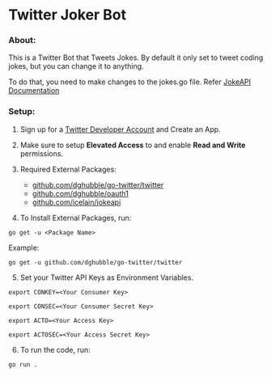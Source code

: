 # Twitter Joker Bot

### **About:**

This is a Twitter Bot that Tweets Jokes. By default it only set to tweet coding jokes, but you can change it to anything. 

To do that, you need to make changes to the jokes.go file. Refer [JokeAPI Documentation](https://sv443.net/jokeapi/v2/)

### **Setup:**

1. Sign up for a [Twitter Developer Account](https://developer.twitter.com/en) and Create an App.

2. Make sure to setup **Elevated Access** to and enable **Read and Write** permissions.

3. Required External Packages:

   - [github.com/dghubble/go-twitter/twitter](https://github.com/dghubble/go-twitter)
   - [github.com/dghubble/oauth1](https://github.com/dghubble/oauth1)
   - [github.com/icelain/jokeapi](https://github.com/Sv443/JokeAPI)

4. To Install External Packages, run:

`go get -u <Package Name>` 

Example:

`go get -u github.com/dghubble/go-twitter/twitter`

5. Set your Twitter API Keys as Environment Variables.

```
export CONKEY=<Your Consumer Key>

export CONSEC=<Your Consumer Secret Key>

export ACTO=<Your Access Key>

export ACTOSEC=<Your Access Secret Key>
```

6. To run the code, run:

`go run .`
